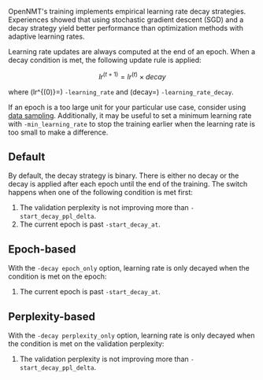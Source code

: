 OpenNMT's training implements empirical learning rate decay strategies. Experiences showed that using stochastic gradient descent (SGD) and a decay strategy yield better performance than optimization methods with adaptive learning rates.

Learning rate updates are always computed at the end of an epoch. When a decay condition is met, the following update rule is applied:

$$lr^{(t+1)} = lr^{(t)} \times decay$$

where \(lr^{(0)}=\) `-learning_rate` and \(decay=\) `-learning_rate_decay`.

If an epoch is a too large unit for your particular use case, consider using [data sampling](sampling.md). Additionally, it may be useful to set a minimum learning rate with `-min_learning_rate` to stop the training earlier when the learning rate is too small to make a difference.

## Default

By default, the decay strategy is binary. There is either no decay or the decay is applied after each epoch until the end of the training. The switch happens when one of the following condition is met first:

1. The validation perplexity is not improving more than `-start_decay_ppl_delta`.
2. The current epoch is past `-start_decay_at`.

## Epoch-based

With the `-decay epoch_only` option, learning rate is only decayed when the condition is met on the epoch:

1. The current epoch is past `-start_decay_at`.

## Perplexity-based

With the `-decay perplexity_only` option, learning rate is only decayed when the condition is met on the validation perplexity:

1. The validation perplexity is not improving more than `-start_decay_ppl_delta`.
